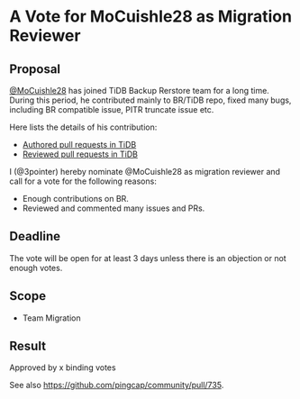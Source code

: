 # A Vote for MoCuishle28 as Migration Reviewer

## Proposal

[@MoCuishle28](https://github.com/MoCuishle28) has joined TiDB Backup Rerstore team for a long time. During this period, he contributed mainly to BR/TiDB repo, fixed many bugs, including BR compatible issue, PITR truncate issue etc.

Here lists the details of his contribution:

* [Authored pull requests in TiDB](https://github.com/pingcap/tidb/pulls?q=is%3Apr+sort%3Aupdated-desc+author%3AMoCuishle28+is%3Aclosed)
* [Reviewed pull requests in TiDB](https://github.com/pingcap/tidb/pulls?q=is%3Apr+reviewed-by%3AMoCuishle28)

I (@3pointer) hereby nominate @MoCuishle28 as migration reviewer and call for a vote for the following reasons:

* Enough contributions on BR.
* Reviewed and commented many issues and PRs.

## Deadline

The vote will be open for at least 3 days unless there is an objection or not enough votes.

## Scope

* Team Migration

## Result

Approved by x binding votes

See also https://github.com/pingcap/community/pull/735.
